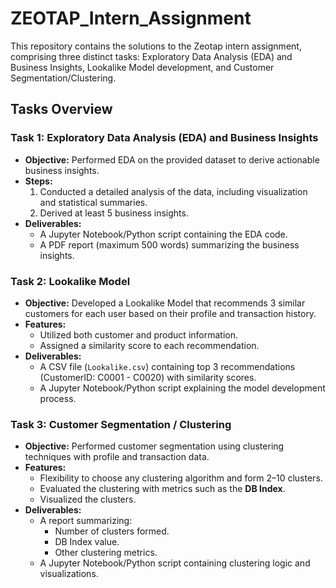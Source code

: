 # ZEOTAP_Intern_Assignment
This repository contains the solutions to the Zeotap intern assignment, comprising three distinct tasks: Exploratory Data Analysis (EDA) and Business Insights, Lookalike Model development, and Customer Segmentation/Clustering.

## **Tasks Overview**

### **Task 1: Exploratory Data Analysis (EDA) and Business Insights**
- **Objective:**
  Performed EDA on the provided dataset to derive actionable business insights.
- **Steps:**
  1. Conducted a detailed analysis of the data, including visualization and statistical summaries.
  2. Derived at least 5 business insights.
- **Deliverables:**
  - A Jupyter Notebook/Python script containing the EDA code.
  - A PDF report (maximum 500 words) summarizing the business insights.

### **Task 2: Lookalike Model**
- **Objective:**
  Developed a Lookalike Model that recommends 3 similar customers for each user based on their profile and transaction history.
- **Features:**
  - Utilized both customer and product information.
  - Assigned a similarity score to each recommendation.
- **Deliverables:**
  - A CSV file (`Lookalike.csv`) containing top 3 recommendations (CustomerID: C0001 - C0020) with similarity scores.
  - A Jupyter Notebook/Python script explaining the model development process.

### **Task 3: Customer Segmentation / Clustering**
- **Objective:**
  Performed customer segmentation using clustering techniques with profile and transaction data.
- **Features:**
  - Flexibility to choose any clustering algorithm and form 2–10 clusters.
  - Evaluated the clustering with metrics such as the **DB Index**.
  - Visualized the clusters.
- **Deliverables:**
  - A report summarizing:
    - Number of clusters formed.
    - DB Index value.
    - Other clustering metrics.
  - A Jupyter Notebook/Python script containing clustering logic and visualizations.


